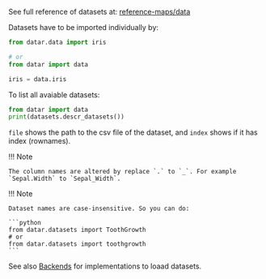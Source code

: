 
See full reference of datasets at: [reference-maps/data][1]

Datasets have to be imported individually by:

```python
from datar.data import iris

# or
from datar import data

iris = data.iris
```

To list all avaiable datasets:

```python
from datar import data
print(datasets.descr_datasets())
```

`file` shows the path to the csv file of the dataset, and `index` shows if it has index (rownames).

!!! Note

    The column names are altered by replace `.` to `_`. For example `Sepal.Width` to `Sepal_Width`.

!!! Note

    Dataset names are case-insensitive. So you can do:

    ```python
    from datar.datasets import ToothGrowth
    # or
    from datar.datasets import toothgrowth
    ```

See also [Backends][2] for implementations to loaad datasets.

[1]: ./reference-maps/data
[2]: ./backends
